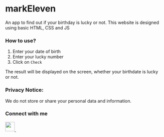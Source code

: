 # markEleven


 An app to find out if your birthday is lucky or not. This website is designed using basic HTML, CSS and JS

### How to use?

1. Enter your date of birth
2. Enter your lucky number
3. Click on `Check`

The result will be displayed on the screen, whether your birthdate is lucky or not.

### Privacy Notice:

We do not store or share your personal data and information.

### Connect with me


<a href="https://www.linkedin.com/in/vijayant-prateek-6a134b128/">
    <img width="30px" src="https://www.vectorlogo.zone/logos/linkedin/linkedin-icon.svg">
</a>&ensp;

